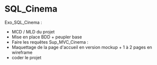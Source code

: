 # SQL_Cinema
Exo_SQL_Cinema :
 - MCD / MLD du projet
 - Mise en place BDD + peupler base
 - Faire les requêtes
Sup_MVC_Cinema :
 - Maquettage de la page d'accueil en version mockup + 1 à 2 pages en wireframe
 - coder le projet
